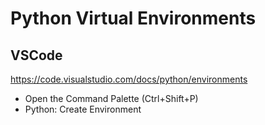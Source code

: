 # Python Virtual Environments

## VSCode
https://code.visualstudio.com/docs/python/environments

- Open the Command Palette (Ctrl+Shift+P)
- Python: Create Environment
